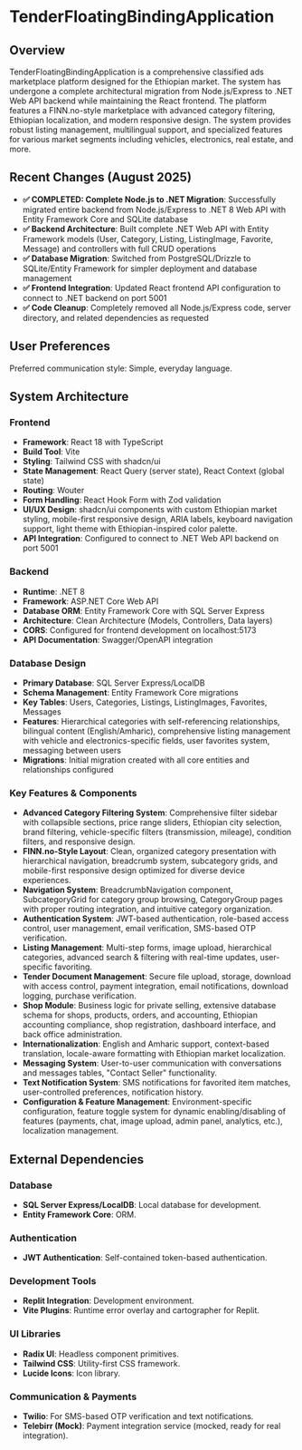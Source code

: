 # TenderFloatingBindingApplication

## Overview
TenderFloatingBindingApplication is a comprehensive classified ads marketplace platform designed for the Ethiopian market. The system has undergone a complete architectural migration from Node.js/Express to .NET Web API backend while maintaining the React frontend. The platform features a FINN.no-style marketplace with advanced category filtering, Ethiopian localization, and modern responsive design. The system provides robust listing management, multilingual support, and specialized features for various market segments including vehicles, electronics, real estate, and more.

## Recent Changes (August 2025)
- **✅ COMPLETED: Complete Node.js to .NET Migration**: Successfully migrated entire backend from Node.js/Express to .NET 8 Web API with Entity Framework Core and SQLite database
- **✅ Backend Architecture**: Built complete .NET Web API with Entity Framework models (User, Category, Listing, ListingImage, Favorite, Message) and controllers with full CRUD operations  
- **✅ Database Migration**: Switched from PostgreSQL/Drizzle to SQLite/Entity Framework for simpler deployment and database management
- **✅ Frontend Integration**: Updated React frontend API configuration to connect to .NET backend on port 5001
- **✅ Code Cleanup**: Completely removed all Node.js/Express code, server directory, and related dependencies as requested

## User Preferences
Preferred communication style: Simple, everyday language.

## System Architecture

### Frontend
- **Framework**: React 18 with TypeScript
- **Build Tool**: Vite
- **Styling**: Tailwind CSS with shadcn/ui
- **State Management**: React Query (server state), React Context (global state)
- **Routing**: Wouter
- **Form Handling**: React Hook Form with Zod validation
- **UI/UX Design**: shadcn/ui components with custom Ethiopian market styling, mobile-first responsive design, ARIA labels, keyboard navigation support, light theme with Ethiopian-inspired color palette.
- **API Integration**: Configured to connect to .NET Web API backend on port 5001

### Backend
- **Runtime**: .NET 8
- **Framework**: ASP.NET Core Web API
- **Database ORM**: Entity Framework Core with SQL Server Express
- **Architecture**: Clean Architecture (Models, Controllers, Data layers)
- **CORS**: Configured for frontend development on localhost:5173
- **API Documentation**: Swagger/OpenAPI integration

### Database Design
- **Primary Database**: SQL Server Express/LocalDB
- **Schema Management**: Entity Framework Core migrations
- **Key Tables**: Users, Categories, Listings, ListingImages, Favorites, Messages
- **Features**: Hierarchical categories with self-referencing relationships, bilingual content (English/Amharic), comprehensive listing management with vehicle and electronics-specific fields, user favorites system, messaging between users
- **Migrations**: Initial migration created with all core entities and relationships configured

### Key Features & Components
- **Advanced Category Filtering System**: Comprehensive filter sidebar with collapsible sections, price range sliders, Ethiopian city selection, brand filtering, vehicle-specific filters (transmission, mileage), condition filters, and responsive design.
- **FINN.no-Style Layout**: Clean, organized category presentation with hierarchical navigation, breadcrumb system, subcategory grids, and mobile-first responsive design optimized for diverse device experiences.
- **Navigation System**: BreadcrumbNavigation component, SubcategoryGrid for category group browsing, CategoryGroup pages with proper routing integration, and intuitive category organization.
- **Authentication System**: JWT-based authentication, role-based access control, user management, email verification, SMS-based OTP verification.
- **Listing Management**: Multi-step forms, image upload, hierarchical categories, advanced search & filtering with real-time updates, user-specific favoriting.
- **Tender Document Management**: Secure file upload, storage, download with access control, payment integration, email notifications, download logging, purchase verification.
- **Shop Module**: Business logic for private selling, extensive database schema for shops, products, orders, and accounting, Ethiopian accounting compliance, shop registration, dashboard interface, and back office administration.
- **Internationalization**: English and Amharic support, context-based translation, locale-aware formatting with Ethiopian market localization.
- **Messaging System**: User-to-user communication with conversations and messages tables, "Contact Seller" functionality.
- **Text Notification System**: SMS notifications for favorited item matches, user-controlled preferences, notification history.
- **Configuration & Feature Management**: Environment-specific configuration, feature toggle system for dynamic enabling/disabling of features (payments, chat, image upload, admin panel, analytics, etc.), localization management.

## External Dependencies

### Database
- **SQL Server Express/LocalDB**: Local database for development.
- **Entity Framework Core**: ORM.

### Authentication
- **JWT Authentication**: Self-contained token-based authentication.

### Development Tools
- **Replit Integration**: Development environment.
- **Vite Plugins**: Runtime error overlay and cartographer for Replit.

### UI Libraries
- **Radix UI**: Headless component primitives.
- **Tailwind CSS**: Utility-first CSS framework.
- **Lucide Icons**: Icon library.

### Communication & Payments
- **Twilio**: For SMS-based OTP verification and text notifications.
- **Telebirr (Mock)**: Payment integration service (mocked, ready for real integration).